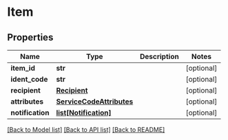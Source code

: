 # Item

## Properties
Name | Type | Description | Notes
------------ | ------------- | ------------- | -------------
**item_id** | **str** |  | [optional] 
**ident_code** | **str** |  | [optional] 
**recipient** | [**Recipient**](Recipient.md) |  | [optional] 
**attributes** | [**ServiceCodeAttributes**](ServiceCodeAttributes.md) |  | [optional] 
**notification** | [**list[Notification]**](Notification.md) |  | [optional] 

[[Back to Model list]](../README.md#documentation-for-models) [[Back to API list]](../README.md#documentation-for-api-endpoints) [[Back to README]](../README.md)

